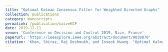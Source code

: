 ```yaml
---
title: "Optimal Kalman Consensus Filter for Weighted Directed Graphs"
collection: publications
category: manuscripts
permalink: /publication/naiveKCF
date: 2019-12-11
venue: 'Conference on Decision and Control 2019, Nice, France'
paperurl: 'https://ieeexplore.ieee.org/abstract/document/9030070'
citation: 'Khan, Shiraz, Raj Deshmukh, and Inseok Hwang. "Optimal Kalman Consensus Filter for Weighted Directed Graphs." <i>IEEE 58th Conference on Decision and Control (CDC)</i>. IEEE, 2019.'
---
```

